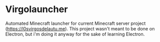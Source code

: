# Virgolauncher

Automated Minecraft launcher for current Minecraft server project (https://l0svirgosdelautu.me).
This project wasn't meant to be done on Electron, but i'm doing it anyway for the sake of learning Electron.
